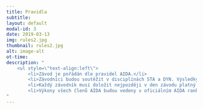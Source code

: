 ```yaml
---
title: Pravidla
subtitle: 
layout: default
modal-id: 3
date: 2019-03-13
img: rules2.jpg
thumbnail: rules2.jpg
alt: image-alt
ot-time: 
description: "
    <ul style=\"text-align:left\">
        <li>Závod je pořádán dle pravidel AIDA.</li>
        <li>Závodníci budou soutěžit v disciplínách STA a DYN. Výsledky obou disciplín se sčítají. Soutěží se v kategoriích nováčci (poprvé na závodech), ženy a muži (a kategorie Masters pro Romana).</li>
        <li>Každý závodník musí doložit nejpozději v den závodu platný \"Medical exam\".</li>
        <li>Výkony všech členů AIDA budou vedeny v oficiálním AIDA rankingu. Pokud závodník není veden jako AIDA člen, výkony závodníka budou zahrnuty v oficiální výsledkové listině, ale nebudou vedeny v AIDA rankingu.</li>
"
---
```


